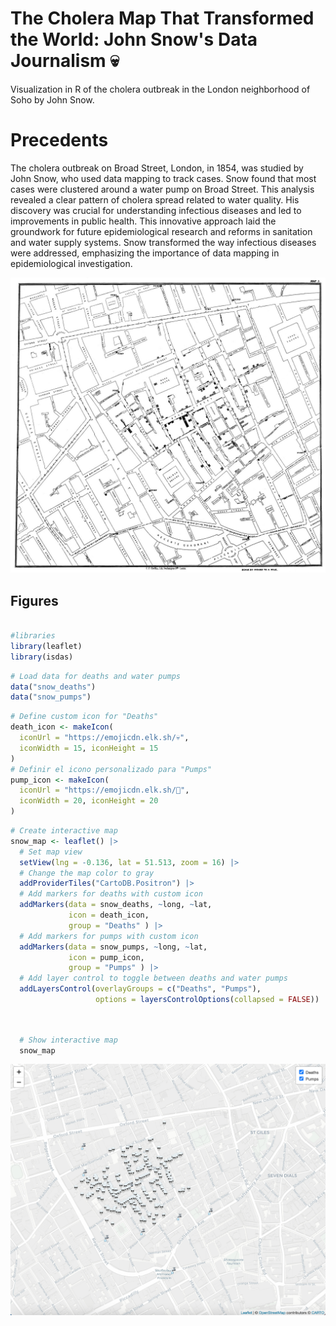 # The Cholera Map That Transformed the World: John Snow's Data Journalism 💀
Visualization in R of the cholera outbreak in the London neighborhood of Soho by John Snow.

# Precedents
The cholera outbreak on Broad Street, London, in 1854, was studied by John Snow, who used data mapping to track cases. Snow found that most cases were clustered around a water pump on Broad Street. This analysis revealed a clear pattern of cholera spread related to water quality. His discovery was crucial for understanding infectious diseases and led to improvements in public health. This innovative approach laid the groundwork for future epidemiological research and reforms in sanitation and water supply systems. Snow transformed the way infectious diseases were addressed, emphasizing the importance of data mapping in epidemiological investigation.

![](Snow-cholera-map.jpg)



## Figures

``` r

#libraries
library(leaflet)
library(isdas)
```
``` r
# Load data for deaths and water pumps
data("snow_deaths")
data("snow_pumps")
```
``` r
# Define custom icon for "Deaths"
death_icon <- makeIcon(
  iconUrl = "https://emojicdn.elk.sh/💀",
  iconWidth = 15, iconHeight = 15
)
# Definir el icono personalizado para "Pumps"
pump_icon <- makeIcon(
  iconUrl = "https://emojicdn.elk.sh/🚰",
  iconWidth = 20, iconHeight = 20
)
```
``` r
# Create interactive map
snow_map <- leaflet() |>
  # Set map view
  setView(lng = -0.136, lat = 51.513, zoom = 16) |>
  # Change the map color to gray
  addProviderTiles("CartoDB.Positron") |>
  # Add markers for deaths with custom icon
  addMarkers(data = snow_deaths, ~long, ~lat,
             icon = death_icon,
             group = "Deaths" ) |>
  # Add markers for pumps with custom icon
  addMarkers(data = snow_pumps, ~long, ~lat,
             icon = pump_icon,
             group = "Pumps" ) |>
  # Add layer control to toggle between deaths and water pumps
  addLayersControl(overlayGroups = c("Deaths", "Pumps"),
                   options = layersControlOptions(collapsed = FALSE))
```
``` r


  # Show interactive map
  snow_map
```

![](Interactive_map.png)


